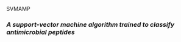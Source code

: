 SVMAMP

<h3><i>A support-vector machine algorithm trained to classify antimicrobial peptides</i></h3>

